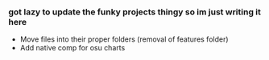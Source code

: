 ### got lazy to update the funky projects thingy so im just writing it here

- Move files into their proper folders (removal of features folder)
- Add native comp for osu charts